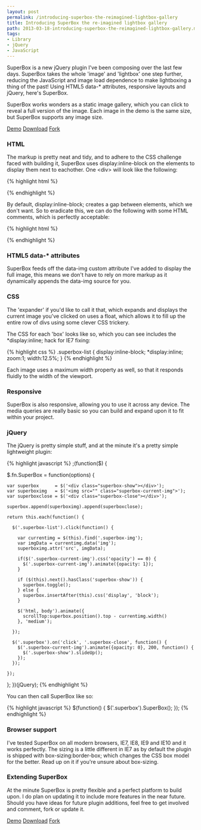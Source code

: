 ```yaml
---
layout: post
permalink: /introducing-superbox-the-reimagined-lightbox-gallery
title: Introducing SuperBox the re-imagined lightbox gallery
path: 2013-03-18-introducing-superbox-the-reimagined-lightbox-gallery.md
tags:
- Library
- jQuery
- JavaScript
---
```


SuperBox is a new jQuery plugin I've been composing over the last few days. SuperBox takes the whole 'image' and 'lightbox' one step further, reducing the JavaScript and image load dependence to make lightboxing a thing of the past! Using HTML5 data-* attributes, responsive layouts and jQuery, here's SuperBox.

SuperBox works wonders as a static image gallery, which you can click to reveal a full version of the image. Each image in the demo is the same size, but SuperBox supports any image size.

<div class="download-box">
  <a href="//toddmotto.com/labs/superbox" onclick="_gaq.push(['_trackEvent', 'Click', 'Demo SuperBox, 'SuperBox Demo']);">Demo</a>
  <a href="//toddmotto.com/labs/superbox/superbox.zip" onclick="_gaq.push(['_trackEvent', 'Click', 'Download SuperBox, 'SuperBox Download']);">Download</a>
  <a href="//github.com/toddmotto/superbox" onclick="_gaq.push(['_trackEvent', 'Click', 'Fork SuperBox', 'SuperBox Fork']);">Fork</a>
</div>

### HTML
The markup is pretty neat and tidy, and to adhere to the CSS challenge faced with building it, SuperBox uses display:inline-block on the elements to display them next to eachother. One &lt;div&gt; will look like the following:

{% highlight html %}
<div class="superbox-list">
  <img src="img/superbox/superbox-thumb-1.jpg" data-img="img/superbox/superbox-full-1.jpg" alt="" class="superbox-img">
</div>
{% endhighlight %}

By default, display:inline-block; creates a gap between elements, which we don't want. So to eradicate this, we can do the following with some HTML comments, which is perfectly acceptable:

{% highlight html %}
<div class="superbox-list">
  <img src="img/superbox/superbox-thumb-1.jpg" data-img="img/superbox/superbox-full-1.jpg" alt="" class="superbox-img">
</div><!--
--><div class="superbox-list">
  <img src="img/superbox/superbox-thumb-2.jpg" data-img="img/superbox/superbox-full-2.jpg" alt="" class="superbox-img">
</div><!--
--><div class="superbox-list">
  <img src="img/superbox/superbox-thumb-3.jpg" data-img="img/superbox/superbox-full-3.jpg" alt="" class="superbox-img">
</div>
{% endhighlight %}

### HTML5 data-* attributes
SuperBox feeds off the data-img custom attribute I've added to display the full image, this means we don't have to rely on more markup as it dynamically appends the data-img source for you.

### CSS
The 'expander' if you'd like to call it that, which expands and displays the current image you've clicked on uses a float, which allows it to fill up the entire row of divs using some clever CSS trickery.

The CSS for each 'box' looks like so, which you can see includes the *display:inline; hack for IE7 fixing:

{% highlight css %}
.superbox-list {
  display:inline-block;
  *display:inline;
  zoom:1;
  width:12.5%;
}
{% endhighlight %}

Each image uses a maximum width property as well, so that it responds fluidly to the width of the viewport.

### Responsive
SuperBox is also responsive, allowing you to use it across any device. The media queries are really basic so you can build and expand upon it to fit within your project.

### jQuery
The jQuery is pretty simple stuff, and at the minute it's a pretty simple lightweight plugin:

{% highlight javascript %}
;(function($) {
    
  $.fn.SuperBox = function(options) {
    
    var superbox      = $('<div class="superbox-show"></div>');
    var superboximg   = $('<img src="" class="superbox-current-img">');
    var superboxclose = $('<div class="superbox-close"></div>');
    
    superbox.append(superboximg).append(superboxclose);
    
    return this.each(function() {
      
      $('.superbox-list').click(function() {
    
        var currentimg = $(this).find('.superbox-img');
        var imgData = currentimg.data('img');
        superboximg.attr('src', imgData);
        
        if($('.superbox-current-img').css('opacity') == 0) {
          $('.superbox-current-img').animate({opacity: 1});
        }
        
        if ($(this).next().hasClass('superbox-show')) {
          superbox.toggle();
        } else {
          superbox.insertAfter(this).css('display', 'block');
        }
        
        $('html, body').animate({
          scrollTop:superbox.position().top - currentimg.width()
        }, 'medium');
      
      });
            
      $('.superbox').on('click', '.superbox-close', function() {
        $('.superbox-current-img').animate({opacity: 0}, 200, function() {
          $('.superbox-show').slideUp();
        });
      });
      
    });
  };
})(jQuery);
{% endhighlight %}

You can then call SuperBox like so:

{% highlight javascript %}
$(function() {
  $('.superbox').SuperBox();
});
{% endhighlight %}

### Browser support
I've tested SuperBox on all modern browsers, IE7, IE8, IE9 and IE10 and it works perfectly. The sizing is a little different in IE7 as by default the plugin is shipped with box-sizing:border-box; which changes the CSS box model for the better. Read up on it if you're unsure about box-sizing.

### Extending SuperBox
At the minute SuperBox is pretty flexible and a perfect platform to build upon. I do plan on updating it to include more features in the near future. Should you have ideas for future plugin additions, feel free to get involved and comment, fork or update it.

<div class="download-box">
  <a href="//toddmotto.com/labs/superbox" onclick="_gaq.push(['_trackEvent', 'Click', 'Demo SuperBox, 'SuperBox Demo']);">Demo</a>
  <a href="//toddmotto.com/labs/superbox/superbox.zip" onclick="_gaq.push(['_trackEvent', 'Click', 'Download SuperBox, 'SuperBox Download']);">Download</a>
  <a href="//github.com/toddmotto/superbox" onclick="_gaq.push(['_trackEvent', 'Click', 'Fork SuperBox', 'SuperBox Fork']);">Fork</a>
</div>
